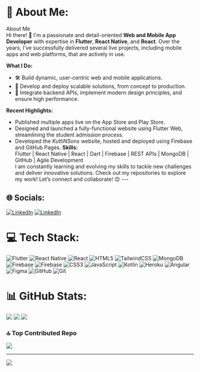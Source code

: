 # 💫 About Me:
About Me  
Hi there! 👋 I'm a passionate and detail-oriented **Web and Mobile App Developer** with expertise in **Flutter**, **React Native**, and **React**. Over the years, I've successfully delivered several live projects, including mobile apps and web platforms, that are actively in use. 


**What I Do:**  
- 🛠️ Build dynamic, user-centric web and mobile applications.
- 🚀 Develop and deploy scalable solutions, from concept to production.  
- 🔧 Integrate backend APIs, implement modern design principles, and ensure high performance.  

**Recent Highlights:**  
- Published multiple apps live on the App Store and Play Store.  
- Designed and launched a fully-functional website using Flutter Web, streamlining the student admission process. 
- Developed the *KuttiNSons* website, hosted and deployed using Firebase and GitHub Pages.
**Skills:**  
Flutter | React Native | React | Dart | Firebase | REST APIs | MongoDB | GitHub | Agile Development  
I am constantly learning and evolving my skills to tackle new challenges and deliver innovative solutions. Check out my repositories to explore my work!  Let’s connect and collaborate! 😊  --- 


## 🌐 Socials:
[![LinkedIn](https://img.shields.io/badge/LinkedIn-%230077B5.svg?logo=linkedin&logoColor=white)](https://linkedin.com/in/https://www.linkedin.com/in/srinathnarayanofficial/) 
[![LinkedIn](https://img.shields.io/badge/Gmail-%230077B5.svg?logo=logoColor=white)](https://linkedin.com/in/https://www.linkedin.com/in/srinathnarayanofficial/) 

# 💻 Tech Stack:
![Flutter](https://img.shields.io/badge/Flutter-%2302569B.svg?style=flat&logo=Flutter&logoColor=white) ![React Native](https://img.shields.io/badge/react_native-%2320232a.svg?style=flat&logo=react&logoColor=%2361DAFB) ![React](https://img.shields.io/badge/react-%2320232a.svg?style=flat&logo=react&logoColor=%2361DAFB) ![HTML5](https://img.shields.io/badge/html5-%23E34F26.svg?style=flat&logo=html5&logoColor=white) ![TailwindCSS](https://img.shields.io/badge/tailwindcss-%2338B2AC.svg?style=flat&logo=tailwind-css&logoColor=white) ![MongoDB](https://img.shields.io/badge/MongoDB-%234ea94b.svg?style=flat&logo=mongodb&logoColor=white) ![Firebase](https://img.shields.io/badge/firebase-%23039BE5.svg?style=flat&logo=firebase) ![Firebase](https://img.shields.io/badge/firebase-a08021?style=flat&logo=firebase&logoColor=ffcd34) ![CSS3](https://img.shields.io/badge/css3-%231572B6.svg?style=flat&logo=css3&logoColor=white) ![JavaScript](https://img.shields.io/badge/javascript-%23323330.svg?style=flat&logo=javascript&logoColor=%23F7DF1E) ![Kotlin](https://img.shields.io/badge/kotlin-%237F52FF.svg?style=flat&logo=kotlin&logoColor=white) ![Heroku](https://img.shields.io/badge/heroku-%23430098.svg?style=flat&logo=heroku&logoColor=white) ![Angular](https://img.shields.io/badge/angular-%23DD0031.svg?style=flat&logo=angular&logoColor=white) ![Figma](https://img.shields.io/badge/figma-%23F24E1E.svg?style=flat&logo=figma&logoColor=white) ![GitHub](https://img.shields.io/badge/github-%23121011.svg?style=flat&logo=github&logoColor=white) ![Git](https://img.shields.io/badge/git-%23F05033.svg?style=flat&logo=git&logoColor=white)
# 📊 GitHub Stats:
![](https://github-readme-stats.vercel.app/api?username=NarayanSrinath&theme=gotham&hide_border=false&include_all_commits=true&count_private=true)
![](https://github-readme-streak-stats.herokuapp.com/?user=NarayanSrinath&theme=gotham&hide_border=false)
![](https://github-readme-stats.vercel.app/api/top-langs/?username=NarayanSrinath&theme=gotham&hide_border=false&include_all_commits=true&count_private=true&layout=compact)

### 🔝 Top Contributed Repo
![](https://github-contributor-stats.vercel.app/api?username=NarayanSrinath&limit=5&theme=dark&combine_all_yearly_contributions=true)

---
[![](https://visitcount.itsvg.in/api?id=NarayanSrinath&icon=2&color=1)](https://visitcount.itsvg.in)

